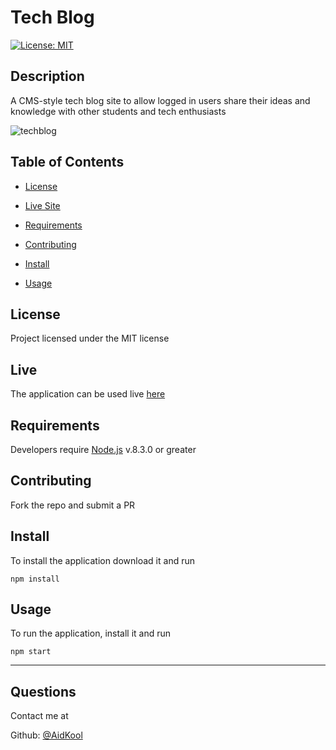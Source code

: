 # Tech Blog

[![License: MIT](https://img.shields.io/badge/License-MIT-yellow.svg)](https://opensource.org/licenses/MIT)

## Description

A CMS-style tech blog site to allow logged in users share their ideas and
knowledge with other students and tech enthusiasts

![techblog](https://user-images.githubusercontent.com/73796715/153520565-0aece3e5-b0fd-4fcb-af09-abe1c3b59fb5.png)

## Table of Contents

- [License](#license)

- [Live Site](#live)

- [Requirements](#requirements)

- [Contributing](#contributing)

- [Install](#install)

- [Usage](#usage)

## License

Project licensed under the MIT license

## Live

The application can be used live [here](https://a-techiers-blog.herokuapp.com/)

## Requirements

Developers require [Node.js](https://nodejs.org/en/) v.8.3.0 or greater

## Contributing

Fork the repo and submit a PR

## Install

To install the application download it and run

    npm install

## Usage

To run the application, install it and run

    npm start

---

## Questions

Contact me at

Github: [@AidKool](https://github.com/AidKool)
